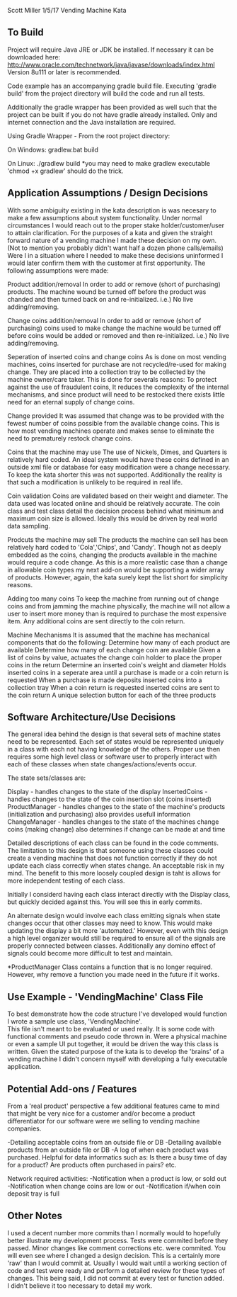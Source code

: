 Scott Miller
1/5/17
Vending Machine Kata


To Build
--------
Project will require Java JRE or JDK be installed.  If necessary it can be downloaded here:  
http://www.oracle.com/technetwork/java/javase/downloads/index.html
Version 8u111 or later is recommended.

Code example has an accompanying gradle build file.  Executing 'gradle build' from the project directory will build
the code and run all tests. 

Additionally the gradle wrapper has been provided as well such that the project can be built if you do not have gradle
already installed.  Only and internet connection and the Java installation are required.

Using Gradle Wrapper - From the root project directory:

On Windows:
	gradlew.bat build
	
On Linux:
	./gradlew build
	*you may need to make gradlew executable 'chmod +x gradlew' should do the trick.



Application Assumptions / Design Decisions
------------------------------------------
With some ambiguity existing in the kata description is was necesary to make a few assumptions about system functionality.
Under normal circumstances I would reach out to the proper stake holder/customer/user to attain clarification.  For the 
purposes of a kata and given the straight forward nature of a vending machine I made these decision on my own.
(Not to mention you probably didn't want half a dozen phone calls/emails)  Were I in a situation where I needed to make 
these decisions uninformed I would later confirm them with the customer at first opportunity.
The following assumptions were made:

Product addition/removal
In order to add or remove (short of purchasing) products. The machine wound be turned off before the product was chanded
and then turned back on and re-initialized. i.e.) No live adding/removing.

Change coins addition/removal
In order to add or remove (short of purchasing) coins used to make change the machine would be turned off before coins 
would be added or removed and then re-initialized. i.e.) No live adding/removing.

Seperation of inserted coins and change coins
As is done on most vending machines, coins inserted for purchase are not recycled/re-used for making change.  They are placed
into a collection tray to be collected by the machine owner/care taker.  This is done for severals reasons: To protect against
the use of fraudulent coins,  It reduces the complexity of the internal mechanisms, and since product will need to be restocked
there exists little need for an eternal supply of change coins.

Change provided
It was assumed that change was to be provided with the fewest number of coins possible from the available change coins.
This is how most vending machines operate and makes sense to eliminate the need to prematurely restock change coins.

Coins that the machine may use
The use of Nickels, Dimes, and Quarters is relatively hard coded.  An ideal system would have these coins defined in an outside
xml file or database for easy modification were a change necessary.  To keep the kata shorter this was not supported.
Additionally the reality is that such a modification is unlikely to be required in real life.

Coin validation
Coins are validated based on their weight and diameter.  The data used was located online and should be relatively accurate.
The coin class and test class detail the decision process behind what minimum and maximum coin size is allowed.  Ideally this
would be driven by real world data sampling.

Prodcuts the machine may sell
The products the machine can sell has been relatively hard coded to 'Cola','Chips', and 'Candy'.  Though not as deeply embedded
as the coins, changing the products available in the machine would require a code change.  As this is a more realistic case 
than a change in allowable coin types my next add-on would be supporting a wider array of products.  However, again, the kata 
surely kept the list short for simplicity reasons.

Adding too many coins
To keep the machine from running out of change coins and from jamming the machine physically, the machine will not allow a user 
to insert more money than is required to purchase the most expensive item.  Any additional coins are sent directly to the coin return.

Machine Mechanisms
It is assumed that the machine has mechanical components that do the following:
	Determine how many of each product are available
	Determine how many of each change coin are available
	Given a list of coins by value, actuates the change coin holder to place the proper coins in the return
	Determine an inserted coin's weight and diameter
	Holds inserted coins in a seperate area until a purchase is made or a coin return is requested
	When a purchase is made deposits inserted coins into a collection tray
	When a coin return is requested inserted coins are sent to the coin return
	A unique selection button for each of the three products

	

Software Architecture/Use Decisions
-----------------------------------
The general idea behind the design is that several sets of machine states need to be represented.  Each set of states would
be represented uniquely in a class with each not having knowledge of the others.  Proper use then requires some high level class or 
software user to properly interact with each of these classes when state changes/actions/events occur.  

The state sets/classes are:

Display - handles changes to the state of the display
InsertedCoins - handles changes to the state of the coin insertion slot (coins inserted)
ProductManager - handles changes to the state of the machine's products (initialization and purchasing) also provides usefull information
ChangeManager - handles changes to the state of the machines change coins (making change) also determines if change can be made at and time

Detailed descriptions of each class can be found in the code comments.  The limitation to this design is that someone using these 
classes could create a vending machine that does not function correctly if they do not update each class correctly when states change.
An acceptable risk in my mind.  The benefit to this more loosely coupled design is taht is allows for more independent testing of each class.

Initially I considerd having each class interact directly with the Display class, but quickly decided against this.  You will 
see this in early commits.

An alternate design would involve each class emitting signals when state changes occur that other classes may need to know.
This would make updating the display a bit more 'automated.'  However, even with this design a high level organizer would still
be required to ensure all of the signals are properly connected between classes.  Additionally any domino effect of signals could
become more difficult to test and maintain.

*ProductManager Class contains a function that is no longer required.  However, why remove a function you made need in the future
if it works.	




Use Example - 'VendingMachine' Class File
-----------------------------------------
To best demonstrate how the code structure I've developed would function I wrote a sample use class, 'VendingMachine'.  
This file isn't meant to be evaluated or used really.  It is some code with functional comments and pseudo code thrown in.
Were a physical machine or even a sample UI put together, it would be driven the way this class is written. Given the 
stated purpose of the kata is to develop the 'brains' of a vending machine I didn't concern myself with developing a fully
executable application.
	
	
	
Potential Add-ons / Features
----------------------------
From a 'real product' perspective a few additional features came to mind that might be very nice for a customer and/or become
a product differentiator for our software were we selling to vending machine companies.

-Detailing acceptable coins from an outside file or DB
-Detailing available products from an outside file or DB
-A log of when each product was purchased. 
	Helpful for data informatics such as: Is there a busy time of day for a product? Are products often purchased in pairs? etc.

Network required activities:
-Notification when a product is low, or sold out
-Notification when change coins are low or out
-Notification if/when coin deposit tray is full



Other Notes
-----
I used a decent number more commits than I normally would to hopefully better illustrate my development process. Tests were commited
before they passed. Minor changes like comment corrections etc. were commited.  You will even see where I changed a design decision.
This is a certainly more 'raw' than I would commit at.  Usually I would wait until a working section of code and test were ready 
and perform a detailed review for these types of changes.  This being said, I did not commit at every test or function added.  
I didn't believe it too necessary to detail my work.